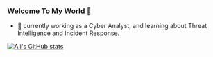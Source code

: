 ### Welcome To My World 👋

- 🔭 currently working as a Cyber Analyst, and learning about Threat Intelligence and Incident Response.

[![Ali's GitHub stats](https://github-readme-stats.vercel.app/api?username=hithmast&show_icons=true&theme=radical)](https://github.com/anuraghazra/github-readme-stats)
